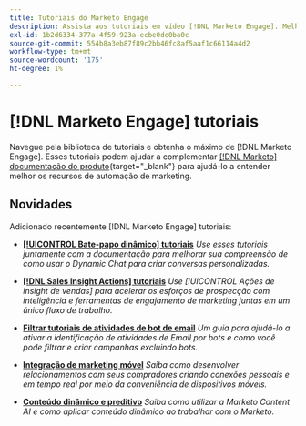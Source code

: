 ```yaml
---
title: Tutoriais do Marketo Engage
description: Assista aos tutoriais em vídeo [!DNL Marketo Engage]. Melhore a compreensão de como usar os recursos de automação de marketing e muito mais.
exl-id: 1b2d6334-377a-4f59-923a-ecbe0dc0ba0c
source-git-commit: 554b8a3eb87f89c2bb46fc8af5aaf1c66114a4d2
workflow-type: tm+mt
source-wordcount: '175'
ht-degree: 1%

---
```


# [!DNL Marketo Engage] tutoriais

Navegue pela biblioteca de tutoriais e obtenha o máximo de [!DNL Marketo Engage]. Esses tutoriais podem ajudar a complementar [[!DNL Marketo] documentação do produto](https://experienceleague.adobe.com/docs/marketo/using/home.html){target=&quot;_blank&quot;} para ajudá-lo a entender melhor os recursos de automação de marketing.

## Novidades

Adicionado recentemente [!DNL Marketo Engage] tutoriais:

* **[[!UICONTROL Bate-papo dinâmico]  tutoriais](dynamic-chat/dynamic-chat-overview.md)**
   _Use esses tutoriais juntamente com a documentação para melhorar sua compreensão de como usar o Dynamic Chat para criar conversas personalizadas._

* **[[!DNL Sales Insight Actions] tutoriais](/help/sales-insight-actions/overview.md)**
   _Use [!UICONTROL Ações de insight de vendas] para acelerar os esforços de prospecção com inteligência e ferramentas de engajamento de marketing juntas em um único fluxo de trabalho._

* **[Filtrar tutoriais de atividades de bot de email](filtering-email-bot-activities/setup.md)**
   _Um guia para ajudá-lo a ativar a identificação de atividades de Email por bots e como você pode filtrar e criar campanhas excluindo bots._

* **[Integração de marketing móvel](cross-channel-marketing/mobile-marketing-learn.md)**
   _Saiba como desenvolver relacionamentos com seus compradores criando conexões pessoais e em tempo real por meio da conveniência de dispositivos móveis._

* **[Conteúdo dinâmico e preditivo](email-marketing/dynamic-and-predictive-content-learn.md)**
   _Saiba como utilizar a Marketo Content AI e como aplicar conteúdo dinâmico ao trabalhar com o Marketo._
